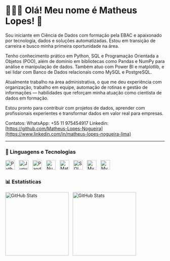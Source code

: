 # 👩🏻‍💻 Olá! Meu nome é Matheus Lopes! 👋

Sou iniciante em Ciência de Dados com formação pela EBAC e apaixonado por tecnologia, dados e soluções automatizadas. Estou em transição de carreira e busco minha primeira oportunidade na área.

Tenho conhecimento prático em Python, SQL e Programação Orientada a Objetos (POO), além de domínio em bibliotecas como Pandas e NumPy para análise e manipulação de dados. Também atuo com Power BI e matplotlib, e sei lidar com Banco de Dados relacionais como MySQL e PostgreSQL.

Atualmente trabalho na área administrativa, o que me deu experiência com organização, trabalho em equipe, automação de rotinas e gestão de informações — habilidades que reforçam minha atuação como cientista de dados em formação.

Estou pronto para contribuir com projetos de dados, aprender com profissionais experientes e transformar dados em valor real para empresas.

Contatos:
WhatsApp: +55 11 975454917
Linkedin: [https://github.com/Matheus-Lopes-Nogueira](https://www.linkedin.com/in/matheus-lopes-nogueira-lima)



---

### 🤖 Linguagens e Tecnologias

<img 
    align="left" 
    alt="Python" 
    title="Python"
    width="30px" 
    style="padding-right: 10px;" 
    src="https://cdn.jsdelivr.net/gh/devicons/devicon@latest/icons/python/python-original.svg"
/>
<img 
    align="left" 
    alt="Jupyter" 
    title="Jupyter"
    width="30px" 
    style="padding-right: 10px;" 
    src="https://cdn.jsdelivr.net/gh/devicons/devicon@latest/icons/jupyter/jupyter-original-wordmark.svg"   
/>
<img 
    align="left" 
    alt="Pandas" 
    title="Pandas"
    width="30px" 
    style="padding-right: 10px;" 
    src="https://cdn.jsdelivr.net/gh/devicons/devicon@latest/icons/pandas/pandas-original.svg"
/>
<img 
    align="left" 
    alt="NumPy" 
    title="NumPy"
    width="30px" 
    style="padding-right: 10px;" 
    src="https://cdn.jsdelivr.net/gh/devicons/devicon@latest/icons/numpy/numpy-original.svg" 
/>
<img 
    align="left" 
    alt="Matplotlib" 
    title="Matplotlib"
    width="30px" 
    style="padding-right: 10px;" 
    src="https://cdn.jsdelivr.net/gh/devicons/devicon@latest/icons/matplotlib/matplotlib-original.svg"
/>
<img 
    align="left" 
    alt="SQL" 
    title="SQL"
    width="30px" 
    style="padding-right: 10px;" 
    img src="https://cdn.jsdelivr.net/gh/devicons/devicon@latest/icons/azuresqldatabase/azuresqldatabase-original.svg"
/>
<img 
    align="left" 
    alt="MySQL" 
    title="MySQL"
    width="30px" 
    style="padding-right: 10px;" 
    src="https://cdn.jsdelivr.net/gh/devicons/devicon@latest/icons/mysql/mysql-original.svg"
/>
<img 
    align="left" 
    alt="MySQL" 
    title="MySQL"
    width="30px" 
    style="padding-right: 10px;" 
    src="https://cdn.jsdelivr.net/gh/devicons/devicon@latest/icons/postgresql/postgresql-original.svg"
/>

<br/>
<br/>

### 📊 Estatísticas

<p>
  <img 
    align="left" 
    alt="GitHub Stats" 
    height="200" 
    style="padding-right: 10px;" 
    src="https://github-readme-stats.vercel.app/api?username=Matheus-Lopes-Nogueira&show_icons=true&theme=tokyonight&include_all_commits=true&locale=pt-br" 
  />

<img 
      align="left" 
      alt="GitHub Stats" 
      height="200" 
      src="https://github-readme-stats.vercel.app/api/top-langs/?username=Matheus-Lopes-Nogueira&theme=tokyonight&layout=compact&custom_title=Tecnologias&langs_count=9" 
  />

</p>
